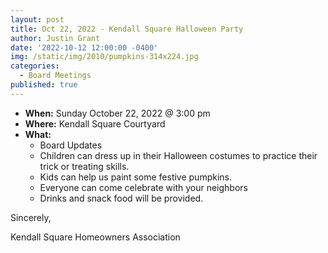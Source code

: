 ```yaml
---
layout: post
title: Oct 22, 2022 - Kendall Square Halloween Party
author: Justin Grant
date: '2022-10-12 12:00:00 -0400'
img: /static/img/2010/pumpkins-314x224.jpg
categories:
  - Board Meetings
published: true
---
```


* **When:** Sunday October 22, 2022 @ 3:00 pm
* **Where:** Kendall Square Courtyard
* **What:** 
    *  Board Updates
    * Children can dress up in their Halloween costumes to practice their trick or treating skills.
    * Kids can help us paint some festive pumpkins.
    * Everyone can come celebrate with your neighbors
    * Drinks and snack food will be provided.

Sincerely, 

Kendall Square Homeowners Association
